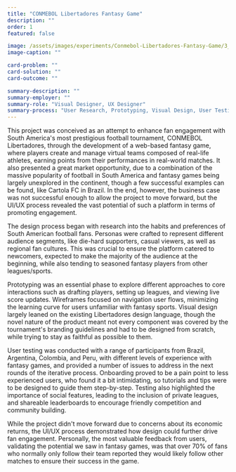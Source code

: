 ```yaml
---
title: "CONMEBOL Libertadores Fantasy Game"
description: ""
order: 1
featured: false

image: /assets/images/experiments/Conmebol-Libertadores-Fantasy-Game/3_hero.jpg
image-caption: ""

card-problem: ""
card-solution: ""
card-outcome: ""

summary-description: ""
summary-employer: ""
summary-role: "Visual Designer, UX Designer"
summary-process: "User Research, Prototyping, Visual Design, User Testing"
---
```


This project was conceived as an attempt to enhance fan engagement with South America's most prestigious football tournament, CONMEBOL Libertadores, through the development of a web-based fantasy game, where players create and manage virtual teams composed of real-life athletes, earning points from their performances in real-world matches. It also presented a great market opportunity, due to a combination of the massive popularity of football in South America and fantasy games being largely unexplored in the continent, though a few successful examples can be found, like Cartola FC in Brazil. In the end, however, the business case was not successful enough to allow the project to move forward, but the UI/UX process revealed the vast potential of such a platform in terms of promoting engagement.

The design process began with research into the habits and preferences of South American football fans. Personas were crafted to represent different audience segments, like die-hard supporters, casual viewers, as well as regional fan cultures. This was crucial to ensure the platform catered to newcomers, expected to make the majority of the audience at the beginning, while also tending to seasoned fantasy players from other leagues/sports.

Prototyping was an essential phase to explore different approaches to core interactions such as drafting players, setting up leagues, and viewing live score updates. Wireframes focused on navigation user flows, minimizing the learning curve for users unfamiliar with fantasy sports. Visual design largely leaned on the existing Libertadores design language, though the novel nature of the product meant not every component was covered by the tournament's branding guidelines and had to be designed from scratch, while trying to stay as faithful as possible to them.

User testing was conducted with a range of participants from Brazil, Argentina, Colombia, and Peru, with different levels of experience with fantasy games, and provided a number of issues to address in the next rounds of the iterative process. Onboarding proved to be a pain point to less experienced users, who found it a bit intimidating, so tutorials and tips were to be designed to guide them step-by-step. Testing also highlighted the importance of social features, leading to the inclusion of private leagues, and shareable leaderboards to encourage friendly competition and community building.

While the project didn't move forward due to concerns about its economic returns, the UI/UX process demonstrated how design could further drive fan engagement. Personally, the most valuable feedback from users, validating the potential we saw in fantasy games, was that over 70% of fans who normally only follow their team reported they would likely follow other matches to ensure their success in the game.